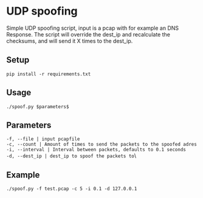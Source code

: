 # UDP spoofing
Simple UDP spoofing script, input is a pcap with for example an DNS Response. The script will override the dest_ip and recalculate the checksums, and will send it X times to the dest_ip. 

## Setup
`pip install -r requirements.txt`
 
 ## Usage
`./spoof.py $parameters$` 
 
 ## Parameters
 `-f, --file | input pcapfile`\
 `-c, --count | Amount of times to send the packets to the spoofed adres `\
 `-i, --interval | Interval between packets, defaults to 0.1 seconds`\
 `-d, --dest_ip | dest_ip to spoof the packets to`\

 ## Example
`./spoof.py -f test.pcap -c 5 -i 0.1 -d 127.0.0.1` 
